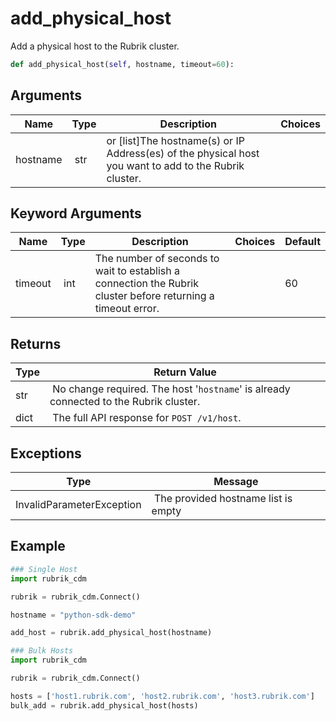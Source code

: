 # add_physical_host

Add a physical host to the Rubrik cluster.

```py
def add_physical_host(self, hostname, timeout=60):
```

## Arguments

| Name        | Type | Description                                                                 | Choices |
|-------------|------|-----------------------------------------------------------------------------|---------|
| hostname  | str |  or [list]The hostname(s) or IP Address(es) of the physical host you want to add to the Rubrik cluster. |  |

## Keyword Arguments

| Name        | Type | Description                                                                 | Choices | Default |
|-------------|------|-----------------------------------------------------------------------------|---------|---------|
| timeout  | int | The number of seconds to wait to establish a connection the Rubrik cluster before returning a timeout error.  |  | 60 |

## Returns

| Type | Return Value                                                                                  |
|------|-----------------------------------------------------------------------------------------------|
| str | No change required. The host '`hostname`' is already connected to the Rubrik cluster. |
| dict | The full API response for `POST /v1/host`. |

## Exceptions

| Type | Message                                                                                       |
|------|-----------------------------------------------------------------------------------------------|
| InvalidParameterException | The provided hostname list is empty |


## Example

```py
### Single Host
import rubrik_cdm

rubrik = rubrik_cdm.Connect()

hostname = "python-sdk-demo"

add_host = rubrik.add_physical_host(hostname)

### Bulk Hosts
import rubrik_cdm

rubrik = rubrik_cdm.Connect()

hosts = ['host1.rubrik.com', 'host2.rubrik.com', 'host3.rubrik.com']
bulk_add = rubrik.add_physical_host(hosts)

```
